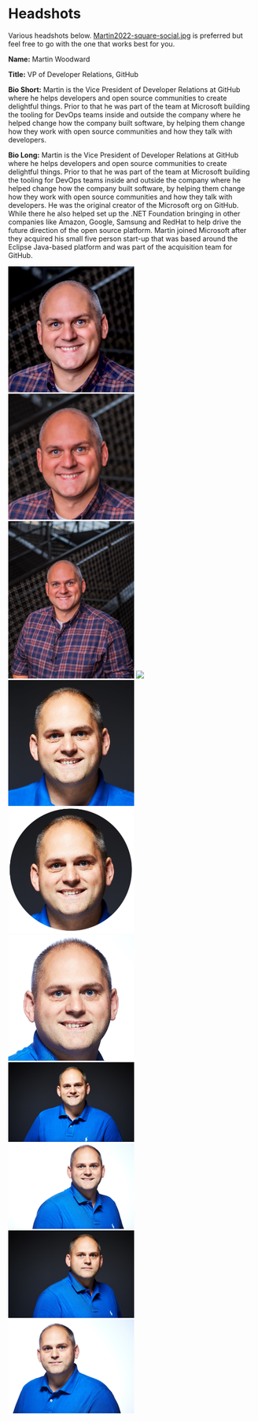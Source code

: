 # Headshots

Various headshots below.  [Martin2022-square-social.jpg](Martin2022-square-social.jpg) is preferred but feel free to go with the one that works best for you.

**Name:** Martin Woodward

**Title:** VP of Developer Relations, GitHub

**Bio Short:** Martin is the Vice President of Developer Relations at GitHub where he helps developers and open source communities to create delightful things. Prior to that he was part of the team at Microsoft building the tooling for DevOps teams inside and outside the company where he helped change how the company built software, by helping them change how they work with open source communities and how they talk with developers.

**Bio Long:** Martin is the Vice President of Developer Relations at GitHub where he helps developers and open source communities to create delightful things. Prior to that he was part of the team at Microsoft building the tooling for DevOps teams inside and outside the company where he helped change how the company built software, by helping them change how they work with open source communities and how they talk with developers. He was the original creator of the Microsoft org on GitHub. While there he also helped set up the .NET Foundation bringing in other companies like Amazon, Google, Samsung and RedHat to help drive the future direction of the open source platform. Martin joined Microsoft after they acquired his small five person start-up that was based around the Eclipse Java-based platform and was part of the acquisition team for GitHub.

<img width=256 src="Martin2022-square-social.jpg">

<img width=256 src="Martin2022-square.jpg">

<img width=256 src="Martin2022.jpg">

<img width=256 src="Martin-GitHub2022-1.jpg">

<img width=256 src="martinwo_dark.png">

<img width=256 src="martinwo_circle.png">

<img width=256 src="martinwo_light.png">

<img width=256 src="martinwo_dark_hires.jpg">

<img width=256 src="martinwo_light_hires.jpg">

<img width=256 src="martinwo_serious_dark.jpg">

<img width=256 src="martinwo_serious_light.jpg">

